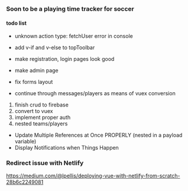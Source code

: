 ### Soon to be a playing time tracker for soccer

#### todo list


- unknown action type: fetchUser error in console

- add v-if and v-else to topToolbar

- make registration, login pages look good
- make admin page
- fix forms layout
- continue through messages/players as means of vuex conversion 

1. finish crud to firebase
2. convert to vuex
3. implement proper auth
4. nested teams/players

- Update Multiple References at Once PROPERLY (nested in a payload variable)
- Display Notifications when Things Happen

### Redirect issue with Netlify
https://medium.com/@lpellis/deploying-vue-with-netlify-from-scratch-28b6c2249081